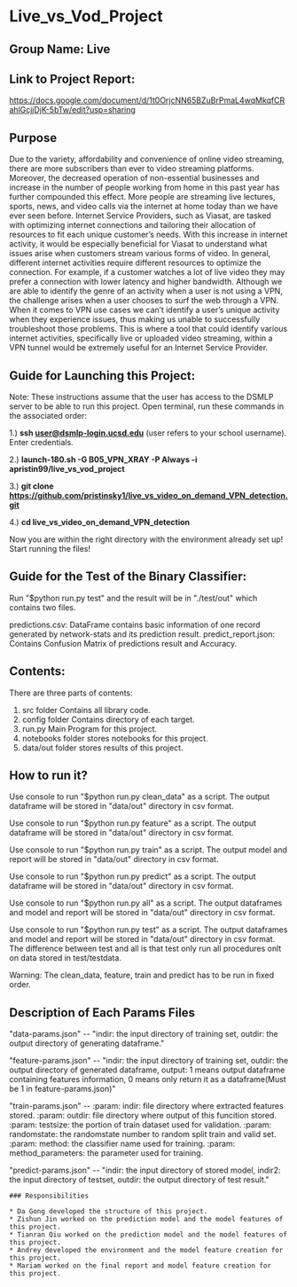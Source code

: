 # Live_vs_Vod_Project
## Group Name: Live
## Link to Project Report: 
https://docs.google.com/document/d/1t0OrjcNN65BZuBrPmaL4wqMkqfCRahlGcjjDjK-5bTw/edit?usp=sharing
## Purpose
Due to the variety, affordability and convenience of online video streaming, there are more subscribers than ever to video streaming platforms. Moreover, the decreased operation of non-essential businesses and increase in the number of people working from home in this past year has further compounded this effect. More people are streaming live lectures, sports, news, and video calls via the internet at home today than we have ever seen before. Internet Service Providers, such as Viasat, are tasked with optimizing  internet connections and tailoring their allocation of resources to fit each unique customer’s needs. With this increase in internet activity, it would be especially beneficial for Viasat to understand what issues arise when customers stream various forms of video. In general, different internet activities require different resources to optimize the connection. For example, if a customer watches a lot of live video they may prefer a connection with lower latency and higher bandwidth. Although we are able to identify the genre of an activity when a user is not using a VPN, the challenge arises when a user chooses to surf the web through a VPN. When it comes to VPN use cases we can’t identify a user’s unique activity when they experience issues, thus making us unable to successfully troubleshoot  those problems. This is where a tool that could identify various internet activities, specifically live or uploaded video streaming, within a VPN tunnel would be extremely useful for an Internet Service Provider. 

## Guide for Launching this Project:
Note: These instructions assume that the user has access to the DSMLP server to be able to run this project. Open terminal, run these commands in the associated order:

1.) **ssh user@dsmlp-login.ucsd.edu** (user refers to your school username). Enter credentials.

2.) **launch-180.sh -G B05_VPN_XRAY -P Always -i apristin99/live_vs_vod_project**

3.) **git clone https://github.com/pristinsky1/live_vs_video_on_demand_VPN_detection.git**

4.) **cd live_vs_video_on_demand_VPN_detection**

Now you are within the right directory with the environment already set up! Start running the files!

## Guide for the Test of the Binary Classifier:
Run "$python run.py test" and the result will be in "./test/out" which contains two files.

predictions.csv: DataFrame contains basic information of one record generated by network-stats and its prediction result.
predict_report.json: Contains Confusion Matrix of predictions result and Accuracy.

## Contents:
There are three parts of contents:
1. src folder Contains all library code.
2. config folder Contains directory of each target.
3. run.py Main Program for this project.
4. notebooks folder stores notebooks for this project.
5. data/out folder stores results of this project.

## How to run it?
Use console to run "$python run.py clean_data" as a script. The output dataframe will be stored in "data/out" directory in csv format.

Use console to run "$python run.py feature" as a script. The output dataframe will be stored in "data/out" directory in csv format.

Use console to run "$python run.py train" as a script. The output model and report will be stored in "data/out" directory in csv format.

Use console to run "$python run.py predict" as a script. The output dataframe will be stored in "data/out" directory in csv format.

Use console to run "$python run.py all" as a script. The output dataframes and model and report will be stored in "data/out" directory in csv format.

Use console to run "$python run.py test" as a script. The output dataframes and model and report will be stored in "data/out" directory in csv format. The difference between test and all is that test only run all procedures onlt on data stored in test/testdata.

Warning: The clean_data, feature, train and predict has to be run in fixed order.

## Description of Each Params Files
"data-params.json" -- "indir: the input directory of training set, outdir: the output directory of generating dataframe."

"feature-params.json" -- "indir: the input directory of training set, outdir: the output directory of generated dataframe, output: 1 means output dataframe containing features information, 0 means only return it as a dataframe(Must be 1 in feature-params.json)"

"train-params.json" -- 
    :param: indir: file directory where extracted features stored.
    :param: outdir: file directory where output of this funcition stored.
    :param: testsize: the portion of train dataset used for validation.
    :param: randomstate: the randomstate number to random split train and valid set.
    :param: method: the classifier name used for training.
    :param: method_parameters: the parameter used for training.

"predict-params.json" -- "indir: the input directory of stored model, indir2: the input directory of testset, outdir: the output directory of test result."



```
### Responsibilities

* Da Gong developed the structure of this project.
* Zishun Jin worked on the prediction model and the model features of this project.
* Tianran Qiu worked on the prediction model and the model features of this project.
* Andrey developed the environment and the model feature creation for this project.
* Mariam worked on the final report and model feature creation for this project. 
```
